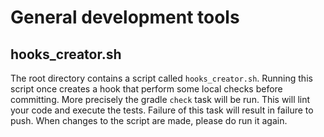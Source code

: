 # General development tools

## hooks_creator.sh
The root directory contains a script called `hooks_creator.sh`.
Running this script once creates a hook that perform some local checks before committing.
More precisely the gradle `check` task will be run.
This will lint your code and execute the tests.
Failure of this task will result in failure to push.
When changes to the script are made, please do run it again. 
